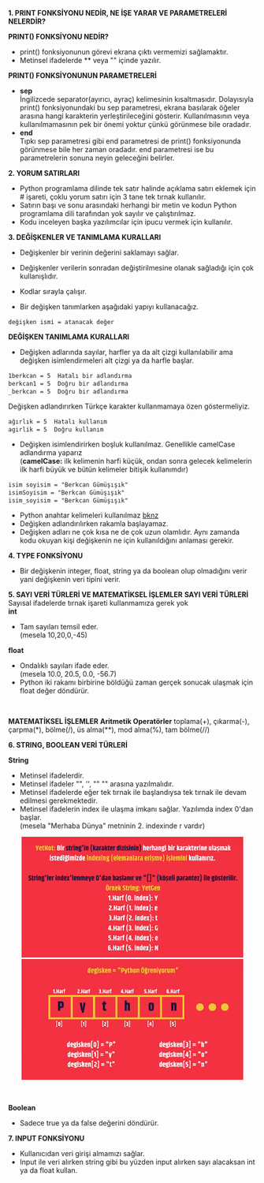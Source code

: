 **1. PRINT FONKSİYONU NEDİR, NE İŞE YARAR VE PARAMETRELERİ NELERDİR?**

**PRINT() FONKSİYONU NEDİR?**
* print() fonksiyonunun görevi ekrana çıktı vermemizi sağlamaktır.
* Metinsel ifadelerde ** veya "" içinde yazılır.


**PRINT() FONKSİYONUNUN PARAMETRELERİ**
*  **sep** <br>
İngilizcede separator(ayırıcı, ayraç) kelimesinin kısaltmasıdır. Dolayısıyla print() fonksiyonundaki bu sep parametresi, ekrana basılarak öğeler arasına hangi karakterin yerleştirileceğini gösterir. Kullanılmasının veya kullanılmamasının pek bir önemi yoktur çünkü görünmese bile oradadır.
*  **end** <br>
Tıpkı sep parametresi gibi end parametresi de print() fonksiyonunda görünmese bile her zaman oradadır. end parametresi ise bu parametrelerin sonuna neyin geleceğini belirler.

**2. YORUM SATIRLARI**
* Python programlama dilinde tek satır halinde açıklama satırı eklemek için # işareti, çoklu yorum satırı için 3 tane tek tırnak kullanılır.
* Satırın başı ve sonu arasındaki herhangi bir metin ve kodun Python programlama dili tarafından yok sayılır ve çalıştırılmaz.
* Kodu inceleyen başka yazılımcılar için ipucu vermek için kullanılır. 

**3. DEĞİŞKENLER VE TANIMLAMA KURALLARI**
* Değişkenler bir verinin değerini saklamayı sağlar.
* Değişkenler verilerin sonradan değiştirilmesine olanak sağladığı için çok kullanışlıdır.
* Kodlar sırayla çalışır.

* Bir değişken tanımlarken aşağıdaki yapıyı kullanacağız.
```
değişken ismi = atanacak değer
```

**DEĞİŞKEN TANIMLAMA KURALLARI**
* Değişken adlarında sayılar, harfler ya da alt çizgi kullanılabilir ama değişken isimlendirmeleri alt çizgi ya da harfle başlar.
```
1berkcan = 5  Hatalı bir adlandırma
berkcan1 = 5  Doğru bir adlandırma
_berkcan = 5  Doğru bir adlandırma
```
Değişken adlandırırken Türkçe karakter kullanmamaya özen göstermeliyiz.
```
ağırlık = 5  Hatalı kullanım
agirlik = 5  Doğru kullanım
```

* Değişken isimlendirirken boşluk kullanılmaz. Genellikle camelCase adlandırma yaparız<br>
(**camelCase:** ilk kelimenin harfi küçük, ondan sonra gelecek kelimelerin ilk harfi büyük ve bütün kelimeler bitişik kullanımdır)
```
isim soyisim = "Berkcan Gümüşışık"
isimSoyisim = "Berkcan Gümüşışık"
isim_soyisim = "Berkcan Gümüşışık"
```

* Python anahtar kelimeleri kullanılmaz [bknz](https://www.bilgigunlugum.net/prog/python/python_keywords)
* Değişken adlandırılırken rakamla başlayamaz.
* Değişken adları ne çok kısa ne de çok uzun olamlıdır. Aynı zamanda kodu okuyan kişi değişkenin ne için kullanıldığını anlaması gerekir.

**4. TYPE FONKSİYONU**
* Bir değişkenin integer, float, string ya da boolean olup olmadığını verir yani değişkenin veri tipini verir.

**5. SAYI VERİ TÜRLERİ VE MATEMATİKSEL İŞLEMLER**
**SAYI VERİ TÜRLERİ**<br>
Sayısal ifadelerde tırnak işareti kullanmamıza gerek yok
<br>
**int**
* Tam sayıları temsil eder. <br>
(mesela 10,20,0,-45)

**float**
* Ondalıklı sayıları ifade eder.<br>
(mesela 10.0, 20.5, 0.0, -56.7)
* Python iki rakamı birbirine böldüğü zaman gerçek sonucak ulaşmak için float değer döndürür.
<br>

**MATEMATİKSEL İŞLEMLER**
**Aritmetik Operatörler**
toplama(+), çıkarma(-), çarpma(*), bölme(/), üs alma(**), mod alma(%), tam bölme(//)


**6. STRING, BOOLEAN VERİ TÜRLERİ**
<br>

**String**
* Metinsel ifadelerdir.
* Metinsel ifadeler "", '', "" "" arasına yazılmalıdır.
* Metinsel ifadelerde eğer tek tırnak ile başlandıysa tek tırnak ile devam edilmesi gerekmektedir.
* Metinsel ifadelerin index ile ulaşma imkanı sağlar. Yazılımda index 0'dan başlar.<br>
(mesela "Merhaba Dünya" metninin 2. indexinde r vardır)
<p align="center">
  <img src="/2.%20Hafta/photo/YetNot1.png" width="450">
  <img src="/2.%20Hafta/photo/YetNot2.png" width="450">
</p>
<br>

**Boolean**
* Sadece true ya da false değerini döndürür.

**7. INPUT FONKSİYONU**
* Kullanıcıdan veri girişi almamızı sağlar.
* Input ile veri alırken string gibi bu yüzden input alırken sayı alacaksan int ya da float kullan.
